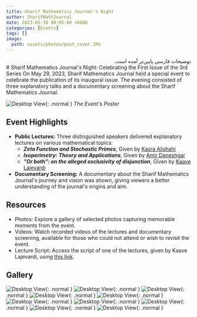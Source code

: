 ```yaml
---
title: Sharif Mathematics Journal's Night
author: SharifMathJournal
date: 2023-05-30 00:05:00 +0800
categories: [Events]
tags: []
image:
  path: assets/photos/post_cover.JPG
---
```

<div dir="rtl">
توضیحات فارسی پایین‌تر آمده است.
</div>
# Sharif Mathematics Journal's Night: Celebrating the First Issue of the 3rd Series
On May 29, 2023, Sharif Mathematics Journal held a special event to celebrate the publication of its inaugural issue. The evening consisted of three explanatory talks and a documentary screening about the Sharif Mathematics Journal.

![Desktop View](assets/photos/SMJnight1.png){: .normal }
_The Event's Poster_

## Event Highlights
- **Public Lectures:** Three distinguished speakers delivered explanatory lectures on various mathematical topics:
  - _**Zeta Function and Stochastic Primes**_, Given by [Kasra Alishahi](https://math.sharif.ir/faculties/alishahi)
  - _**Isoperimetry: Theory and Applications**_, Given by [Amir Daneshgar](https://math.sharif.ir/faculties/daneshgar)
  - _**"Or both": on the alleged exclusivity of disjunction**_, Given by [Kaave Lajevardi](https://www.kaavelajevardi.com/index.html)
- **Documentary Screening:** A documentary about the Sharif Mathematics Journal's journey and vision was shown, giving viewers a better understanding of the journal's origins and aim.

## Resources
- Photos: Explore a gallery of selected photos capturing memorable moments from the event.
- Videos: Watch recorded videos of the lectures and documentary screening, available for those who could not attend or wish to revisit the event.
- Lecture Script: Access the script of one of the lectures, given by Kaave Lajevardi, using [this link](https://blog.kaavelajevardi.com/2023/05/%db%8c%d8%a7-%d9%87%d8%b1-%d8%af%d9%88-%d8%af%d8%b1%d8%a8%d8%a7%d8%b1%d9%87%e2%80%8c%db%8c-%d8%ae%d9%88%d8%a7%d9%86%d8%b4%d9%90-%d9%85%d8%a7%d9%86%d8%b9%d8%a9%d8%a7%d9%84%d8%ac%d9%85%d8%b9%d9%90/).

## Gallery
![Desktop View](assets/photos/SMJ_night_1/1.JPG){: .normal }
![Desktop View](assets/photos/SMJ_night_1/2.JPG){: .normal }
![Desktop View](assets/photos/SMJ_night_1/3.JPG){: .normal }
![Desktop View](assets/photos/SMJ_night_1/4.JPG){: .normal }
![Desktop View](assets/photos/SMJ_night_1/5.JPG){: .normal }
![Desktop View](assets/photos/SMJ_night_1/6.JPG){: .normal }
![Desktop View](assets/photos/SMJ_night_1/7.JPG){: .normal }
![Desktop View](assets/photos/SMJ_night_1/8.JPG){: .normal }
![Desktop View](assets/photos/SMJ_night_1/9.JPG){: .normal }
![Desktop View](assets/photos/SMJ_night_1/10.JPG){: .normal }
